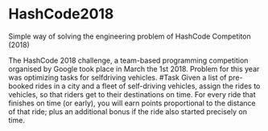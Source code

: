 # HashCode2018
Simple way of solving the engineering problem of HashCode Competiton (2018)

The HashCode 2018 challenge, a team-based programming competition organised by Google took place in March the 1st 2018.
Problem for this year was optimizing tasks for selfdriving vehicles. 
#Task
Given a list of pre-booked rides in a city and a fleet of self-driving vehicles, assign the rides to vehicles, so
that riders get to their destinations on time.
For every ride that finishes on time (or early), you will earn points proportional to the distance of that ride;
plus an additional bonus if the ride also started precisely on time.
